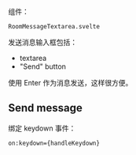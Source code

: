 组件：

    RoomMessageTextarea.svelte

发送消息输入框包括：

- textarea
- "Send" button

使用 Enter 作为消息发送，这样很方便。


## Send message

绑定 keydown 事件：

    on:keydown={handleKeydown}


